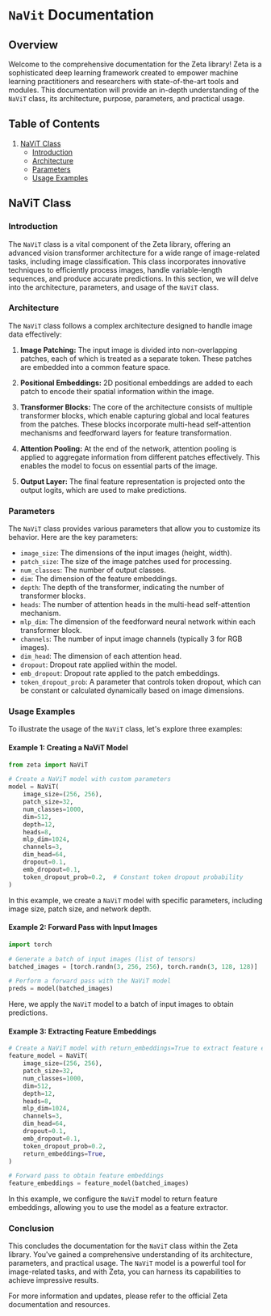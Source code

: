 # `NaVit` Documentation

## Overview

Welcome to the comprehensive documentation for the Zeta library! Zeta is a sophisticated deep learning framework created to empower machine learning practitioners and researchers with state-of-the-art tools and modules. This documentation will provide an in-depth understanding of the `NaViT` class, its architecture, purpose, parameters, and practical usage.

## Table of Contents

1. [NaViT Class](#navit-class)
   - [Introduction](#introduction)
   - [Architecture](#architecture)
   - [Parameters](#parameters)
   - [Usage Examples](#usage-examples)

## NaViT Class

### Introduction

The `NaViT` class is a vital component of the Zeta library, offering an advanced vision transformer architecture for a wide range of image-related tasks, including image classification. This class incorporates innovative techniques to efficiently process images, handle variable-length sequences, and produce accurate predictions. In this section, we will delve into the architecture, parameters, and usage of the `NaViT` class.

### Architecture

The `NaViT` class follows a complex architecture designed to handle image data effectively:

1. **Image Patching:** The input image is divided into non-overlapping patches, each of which is treated as a separate token. These patches are embedded into a common feature space.

2. **Positional Embeddings:** 2D positional embeddings are added to each patch to encode their spatial information within the image.

3. **Transformer Blocks:** The core of the architecture consists of multiple transformer blocks, which enable capturing global and local features from the patches. These blocks incorporate multi-head self-attention mechanisms and feedforward layers for feature transformation.

4. **Attention Pooling:** At the end of the network, attention pooling is applied to aggregate information from different patches effectively. This enables the model to focus on essential parts of the image.

5. **Output Layer:** The final feature representation is projected onto the output logits, which are used to make predictions.

### Parameters

The `NaViT` class provides various parameters that allow you to customize its behavior. Here are the key parameters:

- `image_size`: The dimensions of the input images (height, width).
- `patch_size`: The size of the image patches used for processing.
- `num_classes`: The number of output classes.
- `dim`: The dimension of the feature embeddings.
- `depth`: The depth of the transformer, indicating the number of transformer blocks.
- `heads`: The number of attention heads in the multi-head self-attention mechanism.
- `mlp_dim`: The dimension of the feedforward neural network within each transformer block.
- `channels`: The number of input image channels (typically 3 for RGB images).
- `dim_head`: The dimension of each attention head.
- `dropout`: Dropout rate applied within the model.
- `emb_dropout`: Dropout rate applied to the patch embeddings.
- `token_dropout_prob`: A parameter that controls token dropout, which can be constant or calculated dynamically based on image dimensions.

### Usage Examples

To illustrate the usage of the `NaViT` class, let's explore three examples:

#### Example 1: Creating a NaViT Model

```python
from zeta import NaViT

# Create a NaViT model with custom parameters
model = NaViT(
    image_size=(256, 256),
    patch_size=32,
    num_classes=1000,
    dim=512,
    depth=12,
    heads=8,
    mlp_dim=1024,
    channels=3,
    dim_head=64,
    dropout=0.1,
    emb_dropout=0.1,
    token_dropout_prob=0.2,  # Constant token dropout probability
)
```

In this example, we create a `NaViT` model with specific parameters, including image size, patch size, and network depth.

#### Example 2: Forward Pass with Input Images

```python
import torch

# Generate a batch of input images (list of tensors)
batched_images = [torch.randn(3, 256, 256), torch.randn(3, 128, 128)]

# Perform a forward pass with the NaViT model
preds = model(batched_images)
```

Here, we apply the `NaViT` model to a batch of input images to obtain predictions.

#### Example 3: Extracting Feature Embeddings

```python
# Create a NaViT model with return_embeddings=True to extract feature embeddings
feature_model = NaViT(
    image_size=(256, 256),
    patch_size=32,
    num_classes=1000,
    dim=512,
    depth=12,
    heads=8,
    mlp_dim=1024,
    channels=3,
    dim_head=64,
    dropout=0.1,
    emb_dropout=0.1,
    token_dropout_prob=0.2,
    return_embeddings=True,
)

# Forward pass to obtain feature embeddings
feature_embeddings = feature_model(batched_images)
```

In this example, we configure the `NaViT` model to return feature embeddings, allowing you to use the model as a feature extractor.

### Conclusion

This concludes the documentation for the `NaViT` class within the Zeta library. You've gained a comprehensive understanding of its architecture, parameters, and practical usage. The `NaViT` model is a powerful tool for image-related tasks, and with Zeta, you can harness its capabilities to achieve impressive results.

For more information and updates, please refer to the official Zeta documentation and resources.

